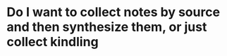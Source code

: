 # Do I want to collect notes by source and then synthesize them, or just collect kindling
<!-- #p1 -->

<!-- {BearID:89C8850F-A869-40B5-9775-DCA826BCDCFB-5025-0000057DEF628824} -->
